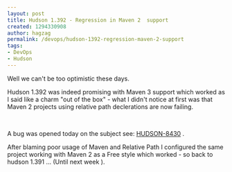 ```yaml
---
layout: post
title: Hudson 1.392 - Regression in Maven 2  support
created: 1294330908
author: hagzag
permalink: /devops/hudson-1392-regression-maven-2-support
tags:
- DevOps
- Hudson
---
```

<p>Well we can't be too optimistic these days.</p>
<p>Hudson 1.392 was indeed promising with Maven 3 support which worked as I said like a charm &quot;out of the box&quot; - what I didn't notice at first was that Maven 2 projects using relative path declerations are now failing.</p>
<p>&nbsp;</p>
<p>A bug was opened today on the subject see: <a href="http://issues.hudson-ci.org/browse/HUDSON-8430">HUDSON-8430</a> .</p>
<p>After blaming poor usage of Maven and Relative Path I configured the same project working with Maven 2 as a Free style which worked - so back to hudson 1.391 ... (Until next week <img src="http://www.tikalk.com/sites/all/modules/fckeditor/fckeditor/editor/images/smiley/msn/wink_smile.gif" alt="" />).</p>
<p>&nbsp;</p>
